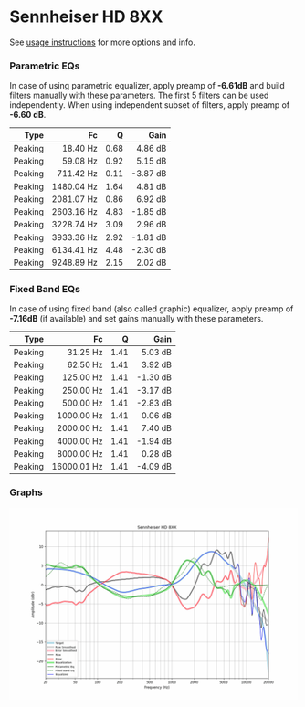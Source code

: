 # Sennheiser HD 8XX
See [usage instructions](https://github.com/jaakkopasanen/AutoEq#usage) for more options and info.

### Parametric EQs
In case of using parametric equalizer, apply preamp of **-6.61dB** and build filters manually
with these parameters. The first 5 filters can be used independently.
When using independent subset of filters, apply preamp of **-6.60 dB**.

| Type    | Fc         |    Q | Gain     |
|--------:|-----------:|-----:|---------:|
| Peaking | 18.40 Hz   | 0.68 | 4.86 dB  |
| Peaking | 59.08 Hz   | 0.92 | 5.15 dB  |
| Peaking | 711.42 Hz  | 0.11 | -3.87 dB |
| Peaking | 1480.04 Hz | 1.64 | 4.81 dB  |
| Peaking | 2081.07 Hz | 0.86 | 6.92 dB  |
| Peaking | 2603.16 Hz | 4.83 | -1.85 dB |
| Peaking | 3228.74 Hz | 3.09 | 2.96 dB  |
| Peaking | 3933.36 Hz | 2.92 | -1.81 dB |
| Peaking | 6134.41 Hz | 4.48 | -2.30 dB |
| Peaking | 9248.89 Hz | 2.15 | 2.02 dB  |

### Fixed Band EQs
In case of using fixed band (also called graphic) equalizer, apply preamp of **-7.16dB**
(if available) and set gains manually with these parameters.

| Type    | Fc          |    Q | Gain     |
|--------:|------------:|-----:|---------:|
| Peaking | 31.25 Hz    | 1.41 | 5.03 dB  |
| Peaking | 62.50 Hz    | 1.41 | 3.92 dB  |
| Peaking | 125.00 Hz   | 1.41 | -1.30 dB |
| Peaking | 250.00 Hz   | 1.41 | -3.17 dB |
| Peaking | 500.00 Hz   | 1.41 | -2.83 dB |
| Peaking | 1000.00 Hz  | 1.41 | 0.06 dB  |
| Peaking | 2000.00 Hz  | 1.41 | 7.40 dB  |
| Peaking | 4000.00 Hz  | 1.41 | -1.94 dB |
| Peaking | 8000.00 Hz  | 1.41 | 0.28 dB  |
| Peaking | 16000.01 Hz | 1.41 | -4.09 dB |

### Graphs
![](./Sennheiser%20HD%208XX.png)